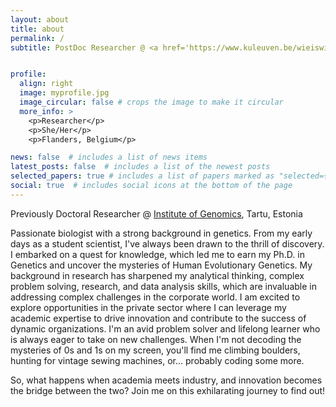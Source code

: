 ```yaml
---
layout: about
title: about
permalink: /
subtitle: PostDoc Researcher @ <a href='https://www.kuleuven.be/wieiswie/en/person/00155799'> KU Leuven </a>, Belgium 


profile:
  align: right
  image: myprofile.jpg
  image_circular: false # crops the image to make it circular
  more_info: >
    <p>Researcher</p>
    <p>She/Her</p>
    <p>Flanders, Belgium</p>

news: false  # includes a list of news items
latest_posts: false  # includes a list of the newest posts
selected_papers: true # includes a list of papers marked as "selected={true}"
social: true  # includes social icons at the bottom of the page
---
```


Previously Doctoral Researcher @ <a href= 'https://genomics.ut.ee/en'>Institute of Genomics</a>, Tartu, Estonia


Passionate biologist with a strong background in genetics. From my early days as a student scientist, I've always been drawn to the thrill of discovery. I embarked on a quest for knowledge, which led me to earn my Ph.D. in Genetics and uncover the mysteries of Human Evolutionary Genetics. My background in research has sharpened my analytical thinking, complex problem solving, research, and data analysis skills, which are invaluable in addressing complex challenges in the corporate world. I am excited to explore opportunities in the private sector where I can leverage my academic expertise to drive innovation and contribute to the success of dynamic organizations. I'm an avid problem solver and lifelong learner who is always eager to take on new challenges. When I'm not decoding the mysteries of 0s and 1s on my screen, you'll find me climbing boulders, hunting for vintage sewing machines, or... probably coding some more.

So, what happens when academia meets industry, and innovation becomes the bridge between the two? Join me on this exhilarating journey to find out!
